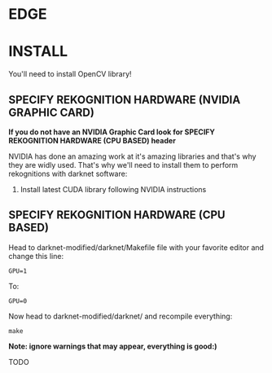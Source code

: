 # EDGE

# INSTALL

You'll need to install OpenCV library!

## SPECIFY REKOGNITION HARDWARE (NVIDIA GRAPHIC CARD)

__If you do not have an NVIDIA Graphic Card look for SPECIFY REKOGNITION HARDWARE (CPU BASED) header__

NVIDIA has done an amazing work at it's amazing libraries and that's why they are widly used. That's why we'll need to install them to perform rekognitions with darknet software:

1. Install latest CUDA library following NVIDIA instructions

## SPECIFY REKOGNITION HARDWARE (CPU BASED)

Head to darknet-modified/darknet/Makefile file with your favorite editor and change this line:

```
GPU=1
```

To:

```
GPU=0
```

Now head to darknet-modified/darknet/ and recompile everything:

```
make
```
__Note: ignore warnings that may appear, everything is good:)__


TODO
